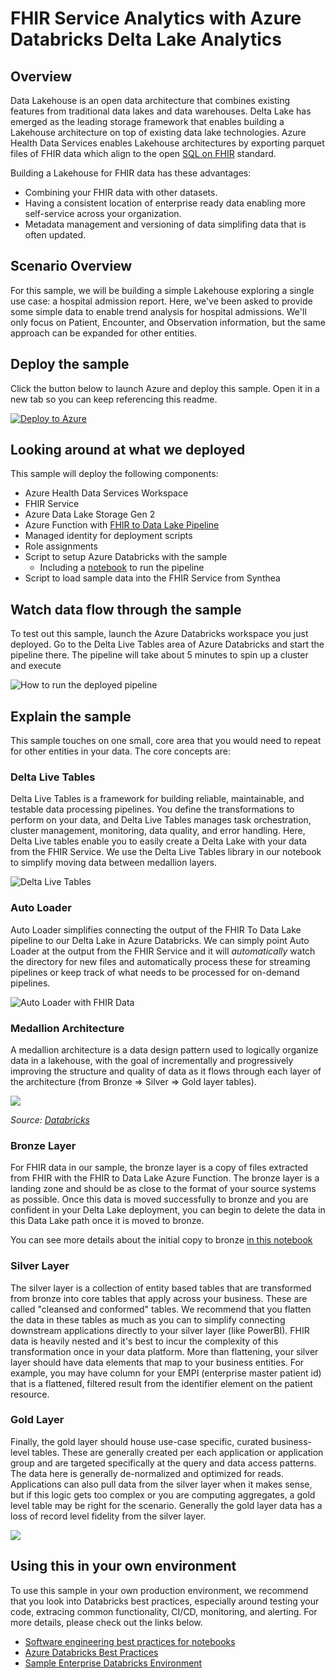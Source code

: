 # FHIR Service Analytics with Azure Databricks Delta Lake Analytics

## Overview

Data Lakehouse is an open data architecture that combines existing features from traditional data lakes and data warehouses. Delta Lake has emerged as the leading storage framework that enables building a Lakehouse architecture on top of existing data lake technologies. Azure Health Data Services enables Lakehouse architectures by exporting parquet files of FHIR data which align to the open [SQL on FHIR](https://github.com/FHIR/sql-on-fhir/blob/master/sql-on-fhir.md) standard.

Building a Lakehouse for FHIR data has these advantages:

- Combining your FHIR data with other datasets.
- Having a consistent location of enterprise ready data enabling more self-service across your organization.
- Metadata management and versioning of data simplifing data that is often updated.

## Scenario Overview

For this sample, we will be building a simple Lakehouse exploring a single use case: a hospital admission report. Here, we've been asked to provide some simple data to enable trend analysis for hospital admissions. We'll only focus on Patient, Encounter, and Observation information, but the same approach can be expanded for other entities.

## Deploy the sample

Click the button below to launch Azure and deploy this sample. Open it in a new tab so you can keep referencing this readme.

[![Deploy to Azure](https://aka.ms/deploytoazurebutton)](https://portal.azure.com/#create/Microsoft.Template/uri/https%3A%2F%2Fraw.githubusercontent.com%2FAzure-Samples%2Fazure-health-data-services-samples%2Fazuredatabricks-deltalake%2Fsamples%2Fazuredatabricks-deltalake%2Finfra%2Fazuredeploy.json)


## Looking around at what we deployed

This sample will deploy the following components:

- Azure Health Data Services Workspace
- FHIR Service
- Azure Data Lake Storage Gen 2
- Azure Function with [FHIR to Data Lake Pipeline](https://github.com/microsoft/FHIR-Analytics-Pipelines/tree/main/FhirToDataLake)
- Managed identity for deployment scripts
- Role assignments
- Script to setup Azure Databricks with the sample
  - Including a [notebook](./notebooks/FHIR-To-Databricks-Delta.ipynb) to run the pipeline
- Script to load sample data into the FHIR Service from Synthea


## Watch data flow through the sample

To test out this sample, launch the Azure Databricks workspace you just deployed. Go to the Delta Live Tables area of Azure Databricks and start the pipeline there. The pipeline will take about 5 minutes to spin up a cluster and execute

![How to run the deployed pipeline](./docs/run-pipeline-in-databricks.gif)

## Explain the sample

This sample touches on one small, core area that you would need to repeat for other entities in your data. The core concepts are:

### Delta Live Tables 

Delta Live Tables is a framework for building reliable, maintainable, and testable data processing pipelines. You define the transformations to perform on your data, and Delta Live Tables manages task orchestration, cluster management, monitoring, data quality, and error handling. Here, Delta Live tables enable you to easily create a Delta Lake with your data from the FHIR Service. We use the Delta Live Tables library in our notebook to simplify moving data between medallion layers.

![Delta Live Tables](./docs/delta-live-tables-screenshot.jpg)

### Auto Loader

Auto Loader simplifies connecting the output of the FHIR To Data Lake pipeline to our Delta Lake in Azure Databricks. We can simply point Auto Loader at the output from the FHIR Service and it will *automatically* watch the directory for new files and automatically process these for streaming pipelines or keep track of what needs to be processed for on-demand pipelines.

![Auto Loader with FHIR Data](./docs/patient-with-autoloader.png)

### Medallion Architecture

A medallion architecture is a data design pattern used to logically organize data in a lakehouse, with the goal of incrementally and progressively improving the structure and quality of data as it flows through each layer of the architecture (from Bronze ⇒ Silver ⇒ Gold layer tables).

![](./docs/delta-lake-medallion-architecture-2.jpeg)

*Source: [Databricks](https://www.databricks.com/glossary/medallion-architecture)*

### Bronze Layer

For FHIR data in our sample, the bronze layer is a copy of files extracted from FHIR with the FHIR to Data Lake Azure Function. The bronze layer is a landing zone and should be as close to the format of your source systems as possible. Once this data is moved successfully to bronze and you are confident in your Delta Lake deployment, you can begin to delete the data in this Data Lake path once it is moved to bronze.

You can see more details about the initial copy to bronze [in this notebook](./notebooks/Creating%20a%20Patient%20Delta%20Table%20with%20Auto%20Loader.ipynb)

### Silver Layer

The silver layer is a collection of entity based tables that are transformed from bronze into core tables that apply across your business. These are called "cleansed and conformed" tables. We recommend that you flatten the data in these tables as much as you can to simplify connecting downstream applications directly to your silver layer (like PowerBI). FHIR data is heavily nested and it's best to incur the complexity of this transformation once in your data platform. More than flattening, your silver layer should have data elements that map to your business entities. For example, you may have column for your EMPI (enterprise master patient id) that is a flattened, filtered result from the identifier element on the patient resource.

### Gold Layer

Finally, the gold layer should house use-case specific, curated business-level tables. These are generally created per each application or application group and are targeted specifically at the query and data access patterns. The data here is generally de-normalized and optimized for reads. Applications can also pull data from the silver layer when it makes sense, but if this logic gets too complex or you are computing aggregates, a gold level table may be right for the scenario. Generally the gold layer data has a loss of record level fidelity from the silver layer.

![](./docs/medallion.png)

## Using this in your own environment

To use this sample in your own production environment, we recommend that you look into Databricks best practices, especially around testing your code, extracing common functionality, CI/CD, monitoring, and alerting. For more details, please check out the links below.

- [Software engineering best practices for notebooks](https://learn.microsoft.com/azure/databricks/notebooks/best-practices)
- [Azure Databricks Best Practices](https://github.com/Azure/AzureDatabricksBestPractices/blob/master/toc.md)
- [Sample Enterprise Databricks Environment](https://github.com/Azure-Samples/modern-data-warehouse-dataops/tree/main/single_tech_samples/databricks/sample2_enterprise_azure_databricks_environment)

